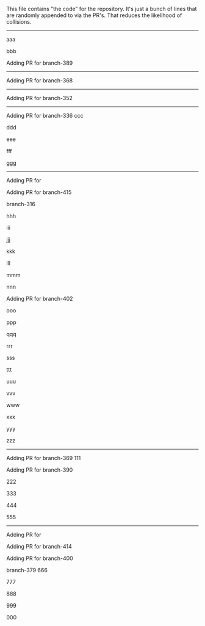 This file contains "the code" for the repository. It's just a bunch of lines that are randomly appended to via the PR's. That reduces the likelihood of collisions.

---

aaa

bbb




Adding PR for branch-389


---
Adding PR for
branch-368

---
Adding PR for
branch-352

---
Adding PR for
branch-336
ccc

ddd

eee

fff

ggg

---
Adding PR for


Adding PR for branch-415


branch-316

hhh

iii

jjj

kkk

lll

mmm

nnn



Adding PR for branch-402


ooo

ppp

qqq

rrr

sss

ttt

uuu

vvv

www

xxx

yyy

zzz


---
Adding PR for
branch-369
111


Adding PR for branch-390



222

333

444

555


---
Adding PR for




Adding PR for branch-414


Adding PR for branch-400


branch-379
666

777

888

999

000
